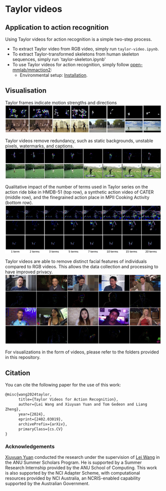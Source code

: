 # Taylor videos

## Application to action recognition

Using Taylor videos for action recognition is a simple two-step process.

- To extract Taylor video from RGB video, simply run `taylor-video.ipynb`.
- To extract Taylor-transformed skeletons from human skeleton sequences, simply run `taylor-skeleton.ipynb'
- To use Taylor videos for action recognition, simply follow [open-mmlab/mmaction2](https://github.com/open-mmlab/mmaction2?tab=readme-ov-file):
  - Environmental setup: [Installation](https://mmaction2.readthedocs.io/en/latest/get_started/installation.html).

## Visualisation

Taylor frames indicate motion strengths and directions
![Alt Text](https://github.com/LeiWangR/video-ar/blob/main/images/dir-str.png)

Taylor videos remove redundancy, such as static backgrounds, unstable pixels, watermarks, and captions.
![Alt Text](https://github.com/LeiWangR/video-ar/blob/main/images/rem-cap.png)

Qualitative impact of the number of terms used in Taylor series on the action ride bike in HMDB-51 (top row), a synthetic action video of CATER (middle row), and the finegrained action place in MPII Cooking Activity (bottom row). 
![Alt Text](https://github.com/LeiWangR/video-ar/blob/main/images/terms.png)

Taylor videos are able to remove distinct facial features of individuals compared to RGB videos. This allows the data collection and processing to have improved privacy.
![Alt Text](https://github.com/LeiWangR/video-ar/blob/main/images/face.png)

For visualizations in the form of videos, please refer to the folders provided in this repository.

## Citation

You can cite the following paper for the use of this work:

```
@misc{wang2024taylor,
      title={Taylor Videos for Action Recognition}, 
      author={Lei Wang and Xiuyuan Yuan and Tom Gedeon and Liang Zheng},
      year={2024},
      eprint={2402.03019},
      archivePrefix={arXiv},
      primaryClass={cs.CV}
}
```

### Acknowledgements

[Xiuyuan Yuan](https://jackyuanx.github.io/) conducted the research under the supervision of [Lei Wang](https://leiwangr.github.io/) in the ANU Summer Scholars Program. He is supported by a Summer Research Internship provided by the ANU School of Computing. This work is also supported by the NCI Adapter Scheme, with computational resources provided by NCI Australia, an NCRIS-enabled capability supported by the Australian Government.

